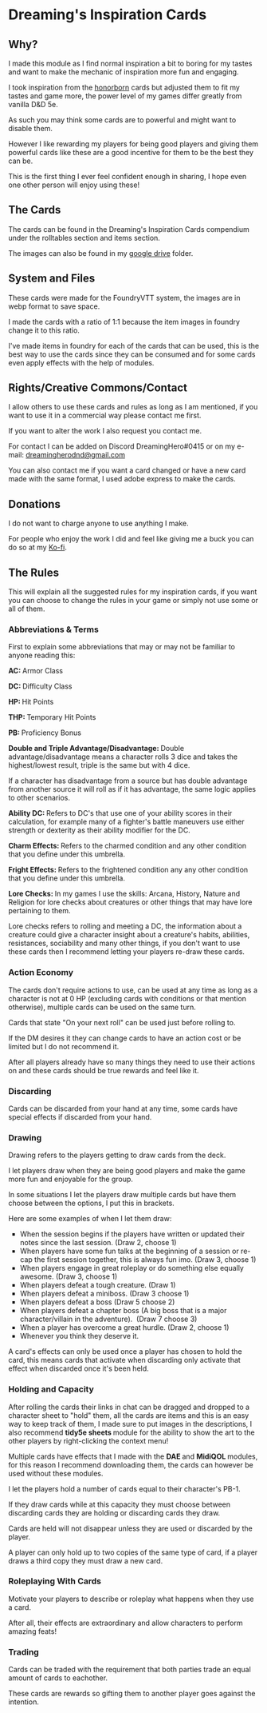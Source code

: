 <h1><strong>Dreaming's Inspiration Cards</strong></h1>
<h2><strong>Why?</strong></h2>
<p>I made this module as I find normal inspiration a bit to boring for my tastes and want to make the mechanic of inspiration more fun and engaging.</p>
<p>I took inspiration from the <a href="https://www.reddit.com/r/dndnext/comments/2l5lq0/my_inspiration_replacement_inspiration_cards/">honorborn</a><span style="font-family: var(--font-primary)"><span style="font-family:var(--font-primary);font-size:var(--font-size-14)"> cards but adjusted them to fit my tastes and game more, the power level of my games differ greatly from vanilla D&D 5e.</span></span></p>
<p><span style="font-family: var(--font-primary)"><span style="font-family:var(--font-primary);font-size:var(--font-size-14)">As such you may think some cards are to powerful and might want to disable them.</span></span></p>
<p><span style="font-family: var(--font-primary)"><span style="font-family:var(--font-primary);font-size:var(--font-size-14)">However I like rewarding my players for being good players and giving them powerful cards like these are a good incentive for them to be the best they can be.</span></span></p>
<p>This is the first thing I ever feel confident enough in sharing, I hope even one other person will enjoy using these!</p>
<h2><strong>The Cards</strong></h2>
<p>The cards can be found in the Dreaming's Inspiration Cards compendium under the rolltables section and items section.</p>
<p>The images can also be found in my <a href="https://drive.google.com/drive/folders/1jQ2PT6r8Ct-fNQMzgEXKnabWJjpDJWys?usp=sharing">google drive</a> folder.</p>
<h2><strong>System and Files</strong></h2>
<p>These cards were made for the FoundryVTT system, the images are in webp format to save space.</p>
<p>I made the cards with a ratio of 1:1 because the item images in foundry change it to this ratio.</p>
<p>I've made items in foundry for each of the cards that can be used, this is the best way to use the cards since they can be consumed and for some cards even apply effects with the help of modules.</p>
<h2><strong>Rights/Creative Commons/Contact</strong></h2>
<p>I allow others to use these cards and rules as long as I am mentioned, if you want to use it in a commercial way please contact me first.</p>
<p>If you want to alter the work I also request you contact me.</p>
<p>For contact I can be added on Discord DreamingHero#0415 or on my e-mail: <a href="mailto:dreamingherodnd@gmail.com">dreamingherodnd@gmail.com</a></p>
<p>You can also contact me if you want a card changed or have a new card made with the same format, I used adobe express to make the cards.</p>
<h2><strong>Donations</strong></h2>
<p>I do not want to charge anyone to use anything I make.</p>
<p>For people who enjoy the work I did and feel like giving me a buck you can do so at my <a href="https://ko-fi.com/dreaminghero">Ko-fi</a>.</p>
<h2><strong>The Rules</strong></h2>
<p>This will explain all the suggested rules for my inspiration cards, if you want you can choose to change the rules in your game or simply not use some or all of them.</p>
<h3><strong>Abbreviations & Terms</strong></h3>
<p>First to explain some abbreviations that may or may not be familiar to anyone reading this:</p>
<p><strong>AC: </strong>Armor Class</p>
<p><strong>DC: </strong>Difficulty Class</p>
<p><strong>HP: </strong>Hit Points</p>
<p><strong>THP: </strong>Temporary Hit Points</p>
<p><strong>PB: </strong>Proficiency Bonus</p>
<p><strong>Double and Triple Advantage/Disadvantage: </strong>Double advantage/disadvantage means a character rolls 3 dice and takes the highest/lowest result, triple is the same but with 4 dice.</p>
<p>If a character has disadvantage from a source but has double advantage from another source it will roll as if it has advantage, the same logic applies to other scenarios.</p>
<p><strong>Ability DC: </strong>Refers to DC's that use one of your ability scores in their calculation, for example many of a fighter's battle maneuvers use either strength or dexterity as their ability modifier for the DC.</p>
<p><strong>Charm Effects: </strong>Refers to the charmed condition and any other condition that you define under this umbrella.</p>
<p><strong>Fright Effects: </strong>Refers to the frightened condition any any other condition that you define under this umbrella.</p>
<p><strong>Lore Checks: </strong>In my games I use the skills: Arcana, History, Nature and Religion for lore checks about creatures or other things that may have lore pertaining to them.</p>
<p>Lore checks refers to rolling and meeting a DC, the information about a creature could give a character insight about a creature's habits, abilities, resistances, sociability and many other things, if you don't want to use these cards then I recommend letting your players re-draw these cards.</p>
<h3><strong>Action Economy</strong></h3>
<p>The cards don't require actions to use, can be used at any time as long as a character is not at 0 HP (excluding cards with conditions or that mention otherwise), multiple cards can be used on the same turn.</p>
<p>Cards that state "On your next roll" can be used just before rolling to.</p>
<p>If the DM desires it they can change cards to have an action cost or be limited but I do not recommend it.</p>
<p>After all players already have so many things they need to use their actions on and these cards should be true rewards and feel like it.</p>
<h3><strong>Discarding</strong></h3>
<p>Cards can be discarded from your hand at any time, some cards have special effects if discarded from your hand.</p>
<h3><strong>Drawing</strong></h3>
<p>Drawing refers to the players getting to draw cards from the deck.</p>
<p>I let players draw when they are being good players and make the game more fun and enjoyable for the group.</p>
<p>In some situations I let the players draw multiple cards but have them choose between the options, I put this in brackets.</p>
<p>Here are some examples of when I let them draw:</p>
<ul style="list-style-type:square">
    <li>When the session begins if the players have written or updated their notes since the last session. (Draw 2, choose 1)</li>
    <li>When players have some fun talks at the beginning of a session or re-cap the first session together, this is always fun imo. (Draw 3, choose 1)</li>
    <li>When players engage in great roleplay or do something else equally awesome. (Draw 3, choose 1)</li>
    <li>When players defeat a tough creature. (Draw 1)</li>
    <li>When players defeat a miniboss. (Draw 3 choose 1)</li>
    <li>When players defeat a boss (Draw 5 choose 2)</li>
    <li>When players defeat a chapter boss (A big boss that is a major character/villain in the adventure).  (Draw 7 choose 3)</li>
    <li>When a player has overcome a great hurdle. (Draw 2, choose 1)</li>
    <li>Whenever you think they deserve it.</li>
</ul>
<p>A card's effects can only be used once a player has chosen to hold the card, this means cards that activate when discarding only activate that effect when discarded once it's been held.</p>
<h3><strong>Holding and Capacity</strong></h3>
<p>After rolling the cards their links in chat can be dragged and dropped to a character sheet to "hold" them, all the cards are items and this is an easy way to keep track of them, I made sure to put images in the descriptions, I also recommend <strong>tidy5e sheets </strong>module for the ability to show the art to the other players by right-clicking the context menu!</p>
<p>Multiple cards have effects that I made with the <strong>DAE </strong>and <strong>MidiQOL </strong>modules, for this reason I recommend downloading them, the cards can however be used without these modules.</p>
<p>I let the players hold a number of cards equal to their character's PB-1.</p>
<p>If they draw cards while at this capacity they must choose between discarding cards they are holding or discarding cards they draw.</p>
<p>Cards are held will not disappear unless they are used or discarded by the player.</p>
<p>A player can only hold up to two copies of the same type of card, if a player draws a third copy they must draw a new card.</p>
<h3><strong>Roleplaying With Cards</strong></h3>
<p>Motivate your players to describe or roleplay what happens when they use a card.</p>
<p>After all, their effects are extraordinary and allow characters to perform amazing feats!</p>
<h3><strong>Trading</strong></h3>
<p>Cards can be traded with the requirement that both parties trade an equal amount of cards to eachother.</p>
<p>These cards are rewards so gifting them to another player goes against the intention.</p>
